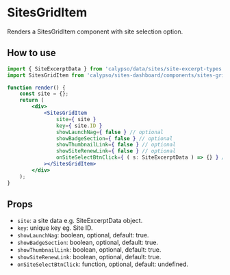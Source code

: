 # SitesGridItem

Renders a SitesGridItem component with site selection option.

## How to use

```jsx
import { SiteExcerptData } from 'calypso/data/sites/site-excerpt-types';
import SitesGridItem from 'calypso/sites-dashboard/components/sites-grid-item';

function render() {
	const site = {};
	return (
		<div>
			<SitesGridItem
				site={ site }
				key={ site.ID }
				showLaunchNag={ false } // optional
				showBadgeSection={ false } // optional
				showThumbnailLink={ false } // optional
				showSiteRenewLink={ false } // optional
				onSiteSelectBtnClick={ ( s: SiteExcerptData ) => {} } // optional
			></SitesGridItem>
		</div>
	);
}
```

## Props

- `site`: a site data e.g. SiteExcerptData object.
- `key`: unique key eg. Site ID.
- `showLaunchNag`: boolean, optional, default: true.
- `showBadgeSection`: boolean, optional, default: true.
- `showThumbnailLink`: boolean, optional, default: true.
- `showSiteRenewLink`: boolean, optional, default: true.
- `onSiteSelectBtnClick`: function, optional, default: undefined.
